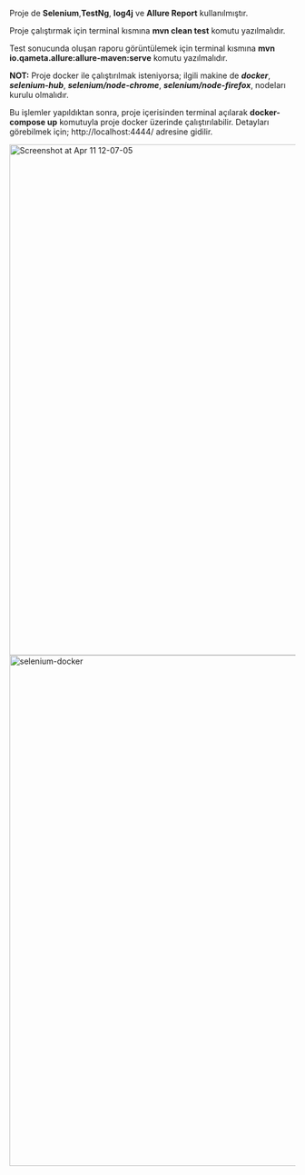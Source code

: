 Proje de **Selenium**,**TestNg**, **log4j** ve **Allure Report** kullanılmıştır.

Proje çalıştırmak için terminal kısmına 
 **mvn clean test** komutu yazılmalıdır.

Test sonucunda oluşan raporu görüntülemek için terminal kısmına
**mvn io.qameta.allure:allure-maven:serve**  komutu yazılmalıdır.

**NOT:** Proje docker ile çalıştırılmak isteniyorsa; ilgili makine de **_docker_**, **_selenium-hub_**, 
**_selenium/node-chrome_**, **_selenium/node-firefox_**, nodeları kurulu olmalıdır.

Bu işlemler yapıldıktan sonra, proje içerisinden terminal açılarak
**docker-compose up** komutuyla proje docker üzerinde çalıştırılabilir.
Detayları görebilmek için; http://localhost:4444/ adresine gidilir.

<img width="900" alt="Screenshot at Apr 11 12-07-05" src="https://user-images.githubusercontent.com/46319524/162703575-4d018bbd-b4ba-4157-9a34-9d09998f7a77.png">

<img width="900" alt="selenium-docker" src="https://user-images.githubusercontent.com/46319524/162702893-6d9f14e2-1c18-42c7-b3ed-d20008e201e7.png">
